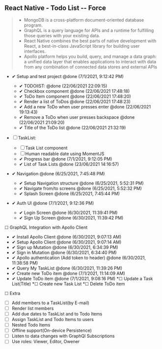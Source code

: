 ## React Native - Todo List -- Force

> * MongoDB is a cross-platform document-oriented database program.
> * GraphQL is a query language for APIs and a runtime for fulfilling those queries with your existing data.
> * React Native combines the best parts of native development with React, a best-in-class JavaScript library for building user interfaces.
> * Apollo platform helps you build, query, and manage a data graph: a unified data layer that enables applications to interact with data from any combination of      connected data stores and external APIs


* ✔ Setup and test project @done (7/1/2021, 9:12:42 PM)
  * ✔ TODOlIST: @done (22/06/2021 22:09:15)
  *  ✔ Checkbox component @done (22/06/2021 17:48:18)
  *  ✔ ToDo Item component @done (22/06/2021 17:48:20)
  *  ✔ Render a list of ToDos @done (22/06/2021 17:48:23)
  *  ✔ Add a new ToDo when user presses enter @done (22/06/2021 19:13:43)
  *  ✔ Remove a ToDo when user presses backspace @done (22/06/2021 21:09:20)
  *  ✔ Title of the ToDo list @done (22/06/2021 21:32:19)

* ☐ TaskList:
  *  ☐ Task List component
   *   ☐ Human readable date using MomentJS
    *  ✔ Progress bar @done (7/1/2021, 9:12:05 PM)
   * ✔ List of Task Lists @done (23/06/2021 14:16:57)

* ✔ Navigation @done (6/25/2021, 7:45:48 PM)
     * ✔ Setup Navigation structure @done (6/25/2021, 5:52:31 PM)
     * ✔ Navigate from/to screens @done (6/25/2021, 5:52:32 PM)
     * ✔ Splash Screen @done (6/25/2021, 7:45:44 PM)

* ✔ Auth UI @done (7/1/2021, 9:12:36 PM)
  * ✔ Login Screen @done (6/30/2021, 11:39:41 PM)
  * ✔ Sign Up Screen @done (6/30/2021, 11:39:42 PM)

☐ GraphQL Integration with Apollo Client
  * ✔ Install Apollo Client @done (6/30/2021, 9:07:13 AM)
  * ✔ Setup Apollo Client @done (6/30/2021, 9:07:14 AM)
  * ✔ Sign up Mutation @done (6/30/2021, 6:34:39 PM)
  * ✔ Sign in Mutation @done (6/30/2021, 6:34:40 PM)
  * ✔ Apollo authentication (Add token to header) @done (6/30/2021, 11:38:58 PM)
  * ✔ Query My TaskList @done (6/30/2021, 11:39:26 PM)
  * ✔ Create new ToDo item @done (7/1/2021, 11:14:09 AM)
  * ✔ Update ToDo item @done (7/1/2021, 9:08:16 PM)
  *☐ Update a Task List(Title)
  *☐ Create new Task List
  *☐ Delete ToDo item

 ☐ Extra
 * ☐ Add members to a TaskList(by E-mail)
 * ☐ Render list members
 * ☐ Add due dates to TaskList and to Todo Items
 * ☐ Assign TaskList and Todo Items to users
 * ☐ Nested Todo Items
 * ☐ Offline support(On-device Persistence)
 * ☐ Listen to data changes with GraphQl Subscriptions
 * ☐ Use roles: Viewer, Editor, Owener

